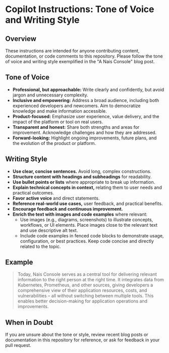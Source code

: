 # Copilot Instructions: Tone of Voice and Writing Style

## Overview

These instructions are intended for anyone contributing content, documentation, or code comments to this repository. Please follow the tone of voice and writing style exemplified in the "A Nais Console" blog post.

## Tone of Voice

- **Professional, but approachable:** Write clearly and confidently, but avoid jargon and unnecessary complexity.
- **Inclusive and empowering:** Address a broad audience, including both experienced developers and newcomers. Aim to democratize knowledge and make information accessible.
- **Product-focused:** Emphasize user experience, value delivery, and the impact of the platform or tool on real users.
- **Transparent and honest:** Share both strengths and areas for improvement. Acknowledge challenges and how they are addressed.
- **Forward-looking:** Highlight ongoing improvements, future plans, and the evolution of the product or platform.

## Writing Style

- **Use clear, concise sentences.** Avoid long, complex constructions.
- **Structure content with headings and subheadings** for readability.
- **Use bullet points or lists** where appropriate to break up information.
- **Explain technical concepts in context,** relating them to user needs and practical outcomes.
- **Favor active voice** and direct statements.
- **Reference real-world use cases,** user feedback, and practical benefits.
- **Encourage feedback and continuous improvement.**
- **Enrich the text with images and code examples** where relevant:
  - Use images (e.g., diagrams, screenshots) to illustrate concepts, workflows, or UI elements. Place images close to the relevant text and use descriptive alt text.
  - Include code examples in fenced code blocks to demonstrate usage, configuration, or best practices. Keep code concise and directly related to the topic.

## Example
>
> Today, Nais Console serves as a central tool for delivering relevant information to the right person at the right time. It integrates data from Kubernetes, Prometheus, and other sources, giving developers a comprehensive view of their application resources, costs, and vulnerabilities – all without switching between multiple tools. This enables better decision-making for application operations and improvements.

## When in Doubt

If you are unsure about the tone or style, review recent blog posts or documentation in this repository for reference, or ask for feedback in your pull request.
